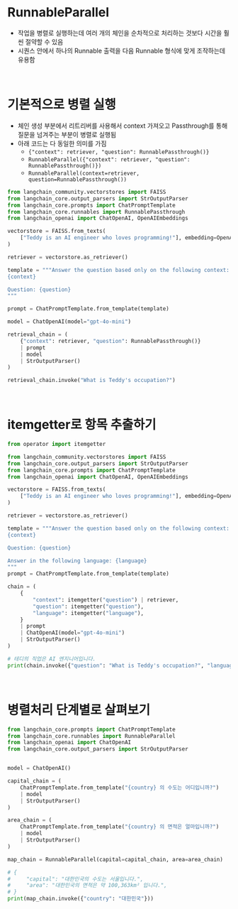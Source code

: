 # RunnableParallel
- 작업을 병렬로 실행하는데 여러 개의 체인을 순차적으로 처리하는 것보다 시간을 훨씬 절약할 수 있음
- 시퀀스 안에서 하나의 Runnable 출력을 다음 Runnable 형식에 맞게 조작하는데 유용함

<br>

# 기본적으로 병렬 실행
- 체인 생성 부분에서 리트리버를 사용해서 context 가져오고 Passthrough를 통해 질문을 넘겨주는 부분이 병렬로 실행됨
- 아래 코드는 다 동일한 의미를 가짐
  - `{"context": retriever, "question": RunnablePassthrough()}`
  - `RunnableParallel({"context": retriever, "question": RunnablePassthrough()})`
  - `RunnableParallel(context=retriever, question=RunnablePassthrough())`

```python
from langchain_community.vectorstores import FAISS
from langchain_core.output_parsers import StrOutputParser
from langchain_core.prompts import ChatPromptTemplate
from langchain_core.runnables import RunnablePassthrough
from langchain_openai import ChatOpenAI, OpenAIEmbeddings

vectorstore = FAISS.from_texts(
    ["Teddy is an AI engineer who loves programming!"], embedding=OpenAIEmbeddings()
)

retriever = vectorstore.as_retriever()

template = """Answer the question based only on the following context:
{context}

Question: {question}
"""

prompt = ChatPromptTemplate.from_template(template)

model = ChatOpenAI(model="gpt-4o-mini")

retrieval_chain = (
    {"context": retriever, "question": RunnablePassthrough()}
    | prompt
    | model
    | StrOutputParser()
)

retrieval_chain.invoke("What is Teddy's occupation?")
```

<br>

# itemgetter로 항목 추출하기
```python
from operator import itemgetter

from langchain_community.vectorstores import FAISS
from langchain_core.output_parsers import StrOutputParser
from langchain_core.prompts import ChatPromptTemplate
from langchain_openai import ChatOpenAI, OpenAIEmbeddings

vectorstore = FAISS.from_texts(
    ["Teddy is an AI engineer who loves programming!"], embedding=OpenAIEmbeddings()
)

retriever = vectorstore.as_retriever()

template = """Answer the question based only on the following context:
{context}

Question: {question}

Answer in the following language: {language}
"""
prompt = ChatPromptTemplate.from_template(template)

chain = (
    {
        "context": itemgetter("question") | retriever,
        "question": itemgetter("question"),
        "language": itemgetter("language"),
    }
    | prompt
    | ChatOpenAI(model="gpt-4o-mini")
    | StrOutputParser()
)

# 테디의 직업은 AI 엔지니어입니다.
print(chain.invoke({"question": "What is Teddy's occupation?", "language": "Korean"}))
```

<br>

# 병렬처리 단계별로 살펴보기
```python
from langchain_core.prompts import ChatPromptTemplate
from langchain_core.runnables import RunnableParallel
from langchain_openai import ChatOpenAI
from langchain_core.output_parsers import StrOutputParser


model = ChatOpenAI()

capital_chain = (
    ChatPromptTemplate.from_template("{country} 의 수도는 어디입니까?")
    | model
    | StrOutputParser()
)

area_chain = (
    ChatPromptTemplate.from_template("{country} 의 면적은 얼마입니까?")
    | model
    | StrOutputParser()
)

map_chain = RunnableParallel(capital=capital_chain, area=area_chain)

# {
#     "capital": "대한민국의 수도는 서울입니다.",
#     "area": "대한민국의 면적은 약 100,363km² 입니다.",
# }
print(map_chain.invoke({"country": "대한민국"}))
```